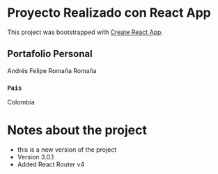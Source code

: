 # Proyecto Realizado con React App

This project was bootstrapped with [Create React App](https://github.com/facebook/create-react-app).

## Portafolio Personal

Andrés Felipe Romaña Romaña

### `Pais`

Colombia


# Notes about the project
   - this is a new version of the project
   - Version 3.0.1
   - Added React Router v4